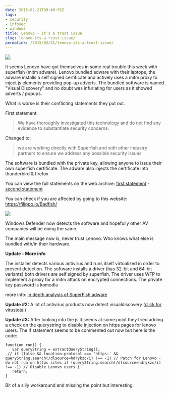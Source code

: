 ```yaml
---
date: 2015-02-21T09:40:55Z
tags:
- security
- infosec
- windows
title: Lenovo - It's a trust issue
slug: lenovo-its-a-trust-issue/
permalink: /2015/02/21/lenovo-its-a-trust-issue/
---
```


<p class="text-center"><img class="len_fish_head" src="/media/images/2015/02/len_fish_head.jpg"></p>

It seems Lenovo have got themselves in some real trouble this week with superfish (mitm adware).
Lenovo bundled adware with their laptops, the adware installs a self signed certificate and actively uses a mitm proxy to inject js elements providing pop-up adverts.
The bundled software is named "Visual Discovery" and no doubt was infuriating for users as it showed adverts / popups.

What is worse is their conflicting statements they put out.

First statement:

<blockquote>We have thoroughly investigated this technology and do not find any evidence to substantiate security concerns.</blockquote>

Changed to:

<blockquote>we are working directly with Superfish and with other industry partners to ensure we address any possible security issues</blockquote>

The software is bundled with the private key, allowing anyone to issue their own superfish certificate.
The adware also injects the certificate into thunderbird & firefox

You can view the full statements on the web archive: <a href="http://web.archive.org/web/20150219191531/http://news.lenovo.com/article_display.cfm?article_id=1929" target="_blank">first statement</a> - <a href="http://web.archive.org/web/20150220180448/http://news.lenovo.com/article_display.cfm?article_id=1929" target="_blank">second statement</a>

You can check if you are affected by going to this website: <a href="https://filippo.io/Badfish/" target="_blank">https://filippo.io/Badfish/</a>

<p class="text-center"><img class="wdef_superfish" src="/media/images/2015/02/wdefender_superfish.jpg"></p>

Windows Defender now detects the software and hopefully other AV companies will be doing the same.

The main message now is, never trust Lenovo.
Who knows what else is bundled with/in their hardware.

**Update - More info**

The installer detects various antivirus and runs itself virtualized in order to prevent detection.
The software installs a driver (has 32-bit and 64-bit variants) both drivers are self signed by superfish.
The driver uses WFP to implement a proxy for a mitm attack on encrypted connections.
The private key password is komodia

more info: <a href="http://www.0xebfe.net/blog/2015/02/20/the-analysis-of-superfish-adware/" target="_blank">in depth analysis of SuperFish adware</a>

**Update #2:** A lot of antivirus products now detect visualdiscovery (<a href="https://www.virustotal.com/en/file/dc937aec71daf6ebcb5876c3e9ba26846d6c4678cb95c60fc9dde6ff81b5323a/analysis/" target="_blank">click for virustotal</a>)

**Update #3:** After looking into the js it seems at some point they tried adding a check on the querystring to disable injection on https pages for lenovo users.
The if statement seems to be commented out now but here is the code:

    function run() {
       var queryString = extractQueryString();
     // if (false && location.protocol === 'https:' && queryString.search(/dlsource=hdrykzc/i) !== -1) // Patch for Lenovo - do not run on https sites if (queryString.search(/dlsource=hdrykzc/i) !== -1) // Disable Lenovo users {
       return;
    }

Bit of a silly workaround and missing the point but interesting.